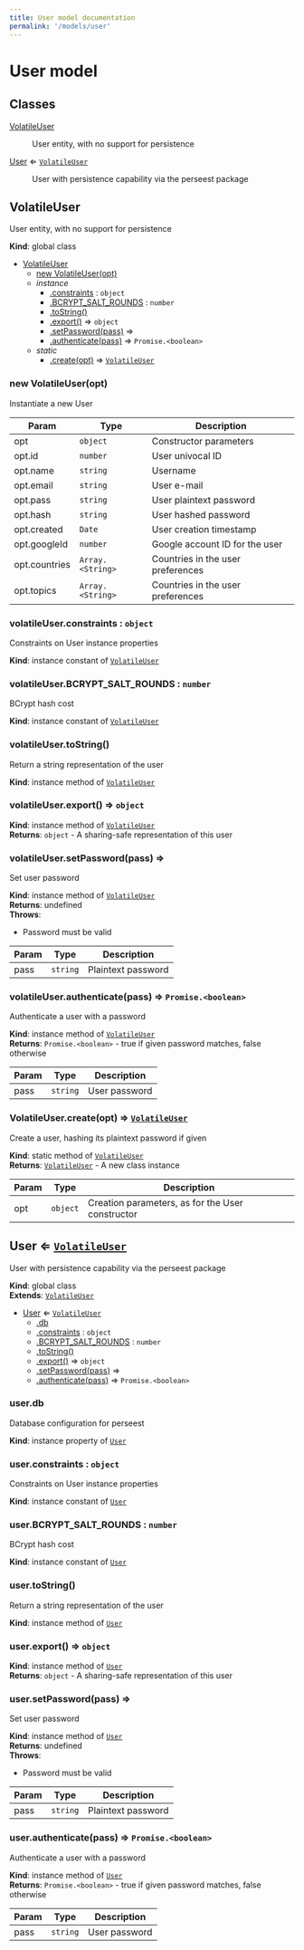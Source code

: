 ```yaml
---
title: User model documentation
permalink: '/models/user'
---
```


# User model

## Classes

<dl>
<dt><a href="#VolatileUser">VolatileUser</a></dt>
<dd><p>User entity, with no support for persistence</p>
</dd>
<dt><a href="#User">User</a> ⇐ <code><a href="#VolatileUser">VolatileUser</a></code></dt>
<dd><p>User with persistence capability via the perseest package</p>
</dd>
</dl>

<a name="VolatileUser"></a>

## VolatileUser
User entity, with no support for persistence

**Kind**: global class  

* [VolatileUser](#VolatileUser)
    * [new VolatileUser(opt)](#new_VolatileUser_new)
    * _instance_
        * [.constraints](#VolatileUser+constraints) : <code>object</code>
        * [.BCRYPT_SALT_ROUNDS](#VolatileUser+BCRYPT_SALT_ROUNDS) : <code>number</code>
        * [.toString()](#VolatileUser+toString)
        * [.export()](#VolatileUser+export) ⇒ <code>object</code>
        * [.setPassword(pass)](#VolatileUser+setPassword) ⇒
        * [.authenticate(pass)](#VolatileUser+authenticate) ⇒ <code>Promise.&lt;boolean&gt;</code>
    * _static_
        * [.create(opt)](#VolatileUser.create) ⇒ [<code>VolatileUser</code>](#VolatileUser)

<a name="new_VolatileUser_new"></a>

### new VolatileUser(opt)
Instantiate a new User


| Param | Type | Description |
| --- | --- | --- |
| opt | <code>object</code> | Constructor parameters |
| opt.id | <code>number</code> | User univocal ID |
| opt.name | <code>string</code> | Username |
| opt.email | <code>string</code> | User e-mail |
| opt.pass | <code>string</code> | User plaintext password |
| opt.hash | <code>string</code> | User hashed password |
| opt.created | <code>Date</code> | User creation timestamp |
| opt.googleId | <code>number</code> | Google account ID for the user |
| opt.countries | <code>Array.&lt;String&gt;</code> | Countries in the user preferences |
| opt.topics | <code>Array.&lt;String&gt;</code> | Countries in the user preferences |

<a name="VolatileUser+constraints"></a>

### volatileUser.constraints : <code>object</code>
Constraints on User instance properties

**Kind**: instance constant of [<code>VolatileUser</code>](#VolatileUser)  
<a name="VolatileUser+BCRYPT_SALT_ROUNDS"></a>

### volatileUser.BCRYPT\_SALT\_ROUNDS : <code>number</code>
BCrypt hash cost

**Kind**: instance constant of [<code>VolatileUser</code>](#VolatileUser)  
<a name="VolatileUser+toString"></a>

### volatileUser.toString()
Return a string representation of the user

**Kind**: instance method of [<code>VolatileUser</code>](#VolatileUser)  
<a name="VolatileUser+export"></a>

### volatileUser.export() ⇒ <code>object</code>
**Kind**: instance method of [<code>VolatileUser</code>](#VolatileUser)  
**Returns**: <code>object</code> - A sharing-safe representation of this user  
<a name="VolatileUser+setPassword"></a>

### volatileUser.setPassword(pass) ⇒
Set user password

**Kind**: instance method of [<code>VolatileUser</code>](#VolatileUser)  
**Returns**: undefined  
**Throws**:

- Password must be valid


| Param | Type | Description |
| --- | --- | --- |
| pass | <code>string</code> | Plaintext password |

<a name="VolatileUser+authenticate"></a>

### volatileUser.authenticate(pass) ⇒ <code>Promise.&lt;boolean&gt;</code>
Authenticate a user with a password

**Kind**: instance method of [<code>VolatileUser</code>](#VolatileUser)  
**Returns**: <code>Promise.&lt;boolean&gt;</code> - true if given password matches, false otherwise  

| Param | Type | Description |
| --- | --- | --- |
| pass | <code>string</code> | User password |

<a name="VolatileUser.create"></a>

### VolatileUser.create(opt) ⇒ [<code>VolatileUser</code>](#VolatileUser)
Create a user, hashing its plaintext password if given

**Kind**: static method of [<code>VolatileUser</code>](#VolatileUser)  
**Returns**: [<code>VolatileUser</code>](#VolatileUser) - A new class instance  

| Param | Type | Description |
| --- | --- | --- |
| opt | <code>object</code> | Creation parameters, as for the User constructor |

<a name="User"></a>

## User ⇐ [<code>VolatileUser</code>](#VolatileUser)
User with persistence capability via the perseest package

**Kind**: global class  
**Extends**: [<code>VolatileUser</code>](#VolatileUser)  

* [User](#User) ⇐ [<code>VolatileUser</code>](#VolatileUser)
    * [.db](#User+db)
    * [.constraints](#VolatileUser+constraints) : <code>object</code>
    * [.BCRYPT_SALT_ROUNDS](#VolatileUser+BCRYPT_SALT_ROUNDS) : <code>number</code>
    * [.toString()](#VolatileUser+toString)
    * [.export()](#VolatileUser+export) ⇒ <code>object</code>
    * [.setPassword(pass)](#VolatileUser+setPassword) ⇒
    * [.authenticate(pass)](#VolatileUser+authenticate) ⇒ <code>Promise.&lt;boolean&gt;</code>

<a name="User+db"></a>

### user.db
Database configuration for perseest

**Kind**: instance property of [<code>User</code>](#User)  
<a name="VolatileUser+constraints"></a>

### user.constraints : <code>object</code>
Constraints on User instance properties

**Kind**: instance constant of [<code>User</code>](#User)  
<a name="VolatileUser+BCRYPT_SALT_ROUNDS"></a>

### user.BCRYPT\_SALT\_ROUNDS : <code>number</code>
BCrypt hash cost

**Kind**: instance constant of [<code>User</code>](#User)  
<a name="VolatileUser+toString"></a>

### user.toString()
Return a string representation of the user

**Kind**: instance method of [<code>User</code>](#User)  
<a name="VolatileUser+export"></a>

### user.export() ⇒ <code>object</code>
**Kind**: instance method of [<code>User</code>](#User)  
**Returns**: <code>object</code> - A sharing-safe representation of this user  
<a name="VolatileUser+setPassword"></a>

### user.setPassword(pass) ⇒
Set user password

**Kind**: instance method of [<code>User</code>](#User)  
**Returns**: undefined  
**Throws**:

- Password must be valid


| Param | Type | Description |
| --- | --- | --- |
| pass | <code>string</code> | Plaintext password |

<a name="VolatileUser+authenticate"></a>

### user.authenticate(pass) ⇒ <code>Promise.&lt;boolean&gt;</code>
Authenticate a user with a password

**Kind**: instance method of [<code>User</code>](#User)  
**Returns**: <code>Promise.&lt;boolean&gt;</code> - true if given password matches, false otherwise  

| Param | Type | Description |
| --- | --- | --- |
| pass | <code>string</code> | User password |

